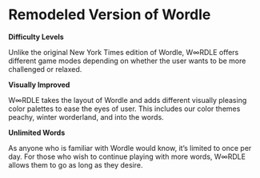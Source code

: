 # Remodeled Version of Wordle


**Difficulty Levels**

Unlike the original New York Times edition of Wordle, W∞RDLE offers different game modes depending on whether the user wants to be more challenged or relaxed.

**Visually Improved**

W∞RDLE takes the layout of Wordle and adds different visually pleasing color palettes to ease the eyes of user. This includes our color themes peachy, winter worderland, and into the words.

**Unlimited Words**

As anyone who is familiar with Wordle would know, it’s limited to once per day. For those who wish to continue playing with more words, W∞RDLE allows them to go as long as they desire. 
